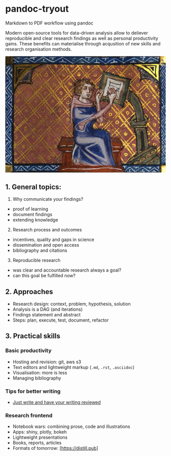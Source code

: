 # pandoc-tryout
Markdown to PDF workflow using pandoc

Modern open-source tools for data-driven analysis allow to deliever
reproducible and clear research findings as well as personal productivity 
gains. These benefits can materialise through acqusition of 
new skills and research organisation methods.  


![Author at work](images/Roman_de_la_Rose_f._28r_Author_at_writing_desk.jpg)


## 1. General topics:

1. Why communicate your findings?
  - proof of learning
  - document findings
  - extending knowledge
  
2. Research process and outcomes
  - incentives, quality and gaps in science
  - dissemination and open access
  - bibliography and citations
  
3. Reproducible research
  - was clear and accountable research always a goal?
  - can this goal be fulfilled now?

## 2. Approaches

- Research design: context, problem, hypothesis, solution
- Analysis is a DAG (and iterations)
- Findings statement and abstract
- Steps: plan, execute, test, document, refactor

## 3. Practical skills

### Basic productivity

- Hosting and revision: git, aws s3
- Text editors and lightweight markup (`.md`, `.rst`, `.asciidoc`)
- Visualisation: more is less
- Managing bibliography

### Tips for better writing

- [Just write and have your writing reviewed](https://academia.stackexchange.com/questions/731/how-to-improve-technical-writing)

### Research frontend

- Notebook wars: combining prose, code and illustrations
- Apps: shiny, plotly, bokeh
- Lightweight presentations
- Books, reports, articles
- Formats of tomorrow: [https://distill.pub]
